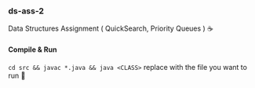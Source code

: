 ### ds-ass-2
Data Structures Assignment ( QuickSearch, Priority Queues ) ☕

#### Compile & Run
`cd src && javac *.java && java <CLASS>`
replace <CLASS> with the file you want to run 🏃
